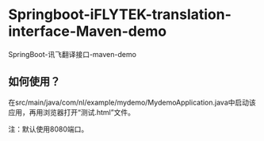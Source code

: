 # Springboot-iFLYTEK-translation-interface-Maven-demo
SpringBoot-讯飞翻译接口-maven-demo

## 如何使用？

在src/main/java/com/nl/example/mydemo/MydemoApplication.java中启动该应用，再用浏览器打开“测试.html”文件。

注：默认使用8080端口。
